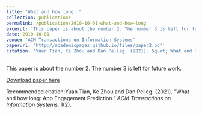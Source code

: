 ```yaml
---
title: "What and how long: "
collection: publications
permalink: /publication/2010-10-01-what-and-how-long
excerpt: 'This paper is about the number 2. The number 3 is left for future work.'
date: 2010-10-01
venue: 'ACM Transactions on Information Systems'
paperurl: 'http://academicpages.github.io/files/paper2.pdf'
citation: 'Yuan Tian, Ke Zhou and Dan Pelleg. (2021). &quot; What and How Long:.&quot; <i>ACM Transactions on Information Systems</i>.'
---
```

This paper is about the number 2. The number 3 is left for future work.

[Download paper here](http://academicpages.github.io/files/paper2.pdf)

Recommended citation:Yuan Tian, Ke Zhou and Dan Pelleg. (2021). "What and how long: App Engagement Prediction." <i>ACM Transactions on Information Systems</i>. 1(2).
